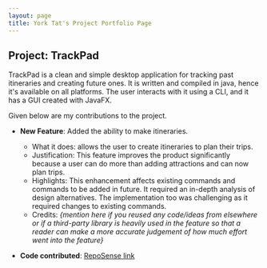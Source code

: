 ```yaml
---
layout: page
title: York Tat's Project Portfolio Page
---
```


## Project: TrackPad

TrackPad is a clean and simple desktop application for tracking past itineraries and creating future ones. It is written and compiled in java, hence it's available on all platforms. The user interacts with it using a CLI, and it has a GUI created with JavaFX.

Given below are my contributions to the project.

* **New Feature**: Added the ability to make itineraries.
  * What it does: allows the user to create itineraries to plan their trips.
  * Justification: This feature improves the product significantly because a user can do more than adding attractions and can now plan trips.
  * Highlights: This enhancement affects existing commands and commands to be added in future. It required an in-depth analysis of design alternatives. The implementation too was challenging as it required changes to existing commands.
  * Credits: *{mention here if you reused any code/ideas from elsewhere or if a third-party library is heavily used in the feature so that a reader can make a more accurate judgement of how much effort went into the feature}*

* **Code contributed**: [RepoSense link]()

<!--
* **Project management**:

* **Enhancements to existing features**:
  * Added the location field to attractions
  * Updated how the app stores data 
  * Wrote additional tests for existing features to increase coverage from 88% to 92% (Pull requests [\#00](), [\#00]())

* **Documentation**:
  * User Guide:
    * Added documentation for the itinerary features
  * Developer Guide:
    * Added details to the storage section
    * Added implementation details of the.....

* **Community**:
  * PRs reviewed (with non-trivial review comments): [\#00](), [\#00](), [\#00](), [\#00]()
  * Reported bugs and suggestions for other teams in the class (examples: [1](), [2](), [3]())

-->
